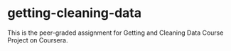 # getting-cleaning-data
This is the peer-graded assignment for Getting and Cleaning Data Course Project on Coursera.
